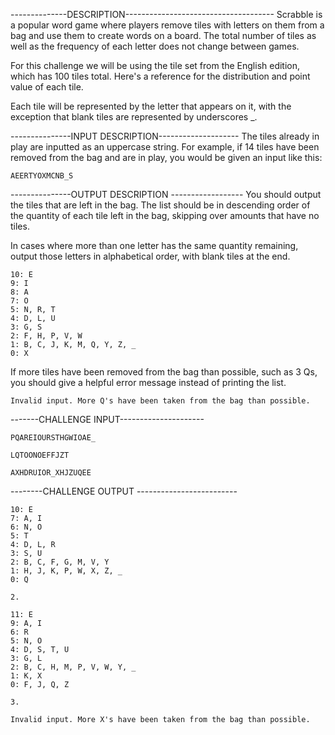 
--------------DESCRIPTION-------------------------------------
Scrabble is a popular word game where players remove tiles with letters on them from a bag and use them to create words on a board. The total number of tiles as well as the frequency of each letter does not change between games.

For this challenge we will be using the tile set from the English edition, which has 100 tiles total. Here's a reference for the distribution and point value of each tile.

Each tile will be represented by the letter that appears on it, with the exception that blank tiles are represented by underscores _.


---------------INPUT DESCRIPTION--------------------
The tiles already in play are inputted as an uppercase string. For example, if 14 tiles have been removed from the bag and are in play, you would be given an input like this:

	AEERTYOXMCNB_S
---------------OUTPUT DESCRIPTION ------------------
You should output the tiles that are left in the bag. The list should be in descending order of the quantity of each tile left in the bag, skipping over amounts that have no tiles.

In cases where more than one letter has the same quantity remaining, output those letters in alphabetical order, with blank tiles at the end.

	10: E
	9: I
	8: A
	7: O
	5: N, R, T
	4: D, L, U
	3: G, S
	2: F, H, P, V, W
	1: B, C, J, K, M, Q, Y, Z, _
	0: X

If more tiles have been removed from the bag than possible, such as 3 Qs, you should give a helpful error message instead of printing the list.

	Invalid input. More Q's have been taken from the bag than possible.

-------CHALLENGE INPUT---------------------



    PQAREIOURSTHGWIOAE_

    LQTOONOEFFJZT

    AXHDRUIOR_XHJZUQEE


--------CHALLENGE OUTPUT -------------------------

	10: E
	7: A, I
	6: N, O
	5: T
	4: D, L, R
	3: S, U
	2: B, C, F, G, M, V, Y
	1: H, J, K, P, W, X, Z, _
	0: Q

	2.

	11: E
	9: A, I
	6: R
	5: N, O
	4: D, S, T, U
	3: G, L
	2: B, C, H, M, P, V, W, Y, _
	1: K, X
	0: F, J, Q, Z

	3.

	Invalid input. More X's have been taken from the bag than possible.

